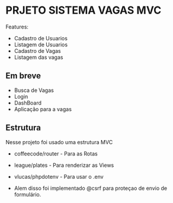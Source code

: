 # PRJETO SISTEMA VAGAS MVC

Features:
- Cadastro de Usuarios
- Listagem de Usuarios
- Cadastro de Vagas
- Listagem das vagas

  
## Em breve
- Busca de Vagas
- Login
- DashBoard
- Aplicação para a vagas

  
## Estrutura
Nesse projeto foi usado uma estrutura MVC
- coffeecode/router  - Para as Rotas
- league/plates - Para renderizar as Views
- vlucas/phpdotenv - Para usar o .env

- Alem disso foi implementado  @csrf para proteçao de envio de formulário.
